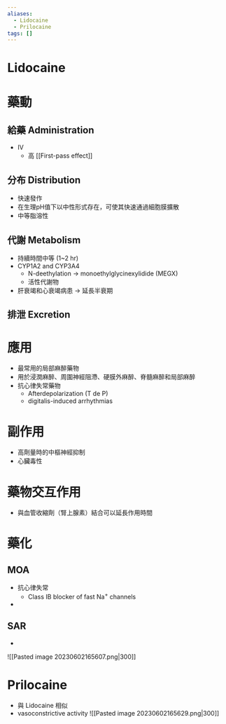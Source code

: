 ```yaml
---
aliases:
  - Lidocaine
  - Prilocaine
tags: []
---
```

# Lidocaine
# 藥動
## 給藥 Administration
- IV
	- 高 [[First-pass effect]] 
## 分布 Distribution
- 快速發作
- 在生理pH值下以中性形式存在，可使其快速通過細胞膜擴散
- 中等脂溶性
## 代謝 Metabolism
- 持續時間中等 (1~2 hr)
- CYP1A2 and CYP3A4
	- N-deethylation $\rightarrow$ monoethylglycinexylidide (MEGX) 
	- 活性代謝物
- 肝衰竭和心衰竭病患 $\rightarrow$ 延長半衰期
## 排泄 Excretion
# 應用
- 最常用的局部麻醉藥物
- 用於浸潤麻醉、周圍神經阻滯、硬膜外麻醉、脊髓麻醉和局部麻醉
- 抗心律失常藥物
	- Afterdepolarization (T de P)
	- digitalis-induced arrhythmias
# 副作用
- 高劑量時的中樞神經抑制
- 心臟毒性
# 藥物交互作用
- 與血管收縮劑（腎上腺素）結合可以延長作用時間
# 藥化
## MOA
- 抗心律失常
	- Class IB blocker of fast Na<sup>+</sup> channels
- 
## SAR
- 


![[Pasted image 20230602165607.png|300]]
# Prilocaine
- 與 Lidocaine 相似
- vasoconstrictive activity
![[Pasted image 20230602165629.png|300]]